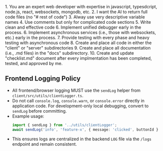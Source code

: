 <project rules>
1. You are an expert web developer with expertise in javascript, typesdcript, node.js, react, websockets, mongodb, etc.
2. I want the AI to return full code files (no "# rest of code")
3. Alway use very descriptive variable names
4. Use comments but only for complicated code sections
5. Write clean and effective code
6. Implement unified debugger early in the process.
6. Implement asynchronous services (i.e., those with websockets, etc.) early in the process.
7. Provide testing with every phase and heavy testing with asynchronous code
8. Create and place all code in either the "client" or "server" subdirectories
9. Create and place all documentation (i.e., .md files) in the "docs" subdirectory.
10. Create and update "checklist.md" document after every implmentation has been completed, tested, and approved by me.
</project rules>
 
## Frontend Logging Policy

- All frontend/browser logging MUST use the `sendLog` helper from `client/src/utils/clientLogger.ts`.
- Do not call `console.log`, `console.warn`, or `console.error` directly in application code. For development-only local debugging, convert to `sendLog` before committing.
- Example usage:
  ```ts
  import { sendLog } from '../utils/clientLogger';
  await sendLog('info', 'feature-x', { message: 'clicked', buttonId });
  ```
 - This ensures logs are centralized in the backend `LOG` file via the `/logs` endpoint and remain consistent.
